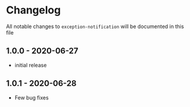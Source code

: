 # Changelog

All notable changes to `exception-notification` will be documented in this file

## 1.0.0 - 2020-06-27

- initial release

## 1.0.1 - 2020-06-28

- Few bug fixes
